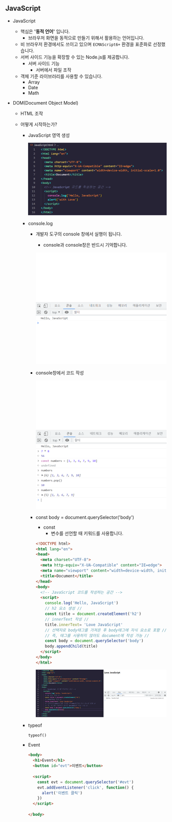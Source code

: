 ## JavaScript

* JavaScript

  * 핵심은 **'동적 언어'** 입니다.
    * 브라우저 화면을 동적으로 만들기 위해서 활용하는 언어입니다.
  * 비 브라우저 환경에서도 쓰이고 있으며 `ECMAScript6+` 환경을 표준화로 선정했습니다.
  * 서버 사이드 기능을 확장할 수 있는 Node.js를 제공합니다.
    * 서버 사이드 기능
      * 서버에서 파일 조작
  * 객체 기준 라이브러리를 사용할 수 있습니다.
    * Array
    * Date
    * Math

* DOM(Document Object Model)

  * HTML 조작

  * 어떻게 시작하는가?

    * JavaScript 영역 생성

      ![](0915_JavaScript.assets/JavaScript-16632252322532.png)

    

    * console.log

      * 개발자 도구의 console 창에서 실행이 됩니다.

        * console과 console창은 반드시 기억합니다.

        ![](0915_JavaScript.assets/HelloJavaScript.png)

      * console창에서 코드 작성

        ![](0915_JavaScript.assets/Console창.png)

      * const body = document.querySelector('body')

        * const
          * 변수를 선언할 때 키워드를 사용합니다.

        ```html
        <!DOCTYPE html>
        <html lang="en">
        <head>
          <meta charset="UTF-8">
          <meta http-equiv="X-UA-Compatible" content="IE=edge">
          <meta name="viewport" content="width=device-width, initial-scale=1.0">
          <title>Document</title>
        </head>
        <body>
          <!-- JavaScript 코드를 작성하는 공간 -->
          <script>
            console.log('Hello, JavaScript')
            // h2 요소 생성 //  
            const title = document.createElement('h2')
            // innerText 작성 //
            title.innerText= 'Love JavaScript'
            // 선택자로 body태그를 가져온 후 body태그에 자식 요소로 포함 //
            // 즉, 태그를 사용하지 않아도 document에 작성 가능 //
            const body = document.querySelector('body')
            body.appendChild(title)    
          </script>
        </body>
        </html>
        ```

        

        ![](0915_JavaScript.assets/Const.png)

      

      

    * typeof

      ```html
      typeof()
      ```

    * Event 

      ```html
      <body>
        <h1>Event</h1>
        <button id="evt">이벤트</button>
      
        <script>
          const evt = document.querySelector('#evt')
          evt.addEventListener('click', function() {
            alert('이벤트 클릭')
          }) 
        </script>
        
      </body>
      ```

      